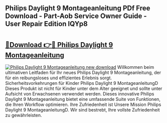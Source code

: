 ## Philips Daylight 9 Montageanleitung PDf Free Download - Part-Aob Service Owner Guide - User Repair Edition lQYp8

# <h2><a href="http://df8abl.blite.top/?on=Philips+Daylight+9+Montageanleitung">🔗Download 👉🔴 Philips Daylight 9 Montageanleitung</a></h2>

[![Philips Daylight 9 Montageanleitung new download](https://i.imgur.com/lujVjoI.png)](http://df8abl.blite.top/?on=Philips+Daylight+9+Montageanleitung)
Willkommen beim ultimativen Leitfaden für Ihr neues Philips Daylight 9 Montageanleitung, der für ein reibungsloses und effizientes Erlebnis sorgt. Sicherheitsvorkehrungen für Kinder Philips Daylight 9 MontageanleitungD Dieses Produkt ist nicht für Kinder unter dem Alter geeignet und sollte unter Aufsicht von Erwachsenen verwendet werden. Dieses innovative Philips Daylight 9 Montageanleitung bietet eine umfassende Suite von Funktionen, die Ihren Workflow optimieren. Ihre Zufriedenheit ist Unsere Mission Philips Daylight 9 MontageanleitungD. Wir sind bestrebt, Ihre vollste Zufriedenheit zu gewährleisten.
